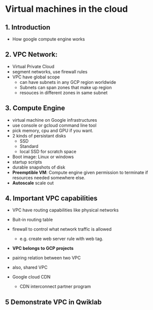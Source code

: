 # Virtual machines in the cloud

## 1. Introduction

- How google compute engine works

## 2. VPC Network:

- Virtual Private Cloud
- segment networks, use firewall rules
- VPC have global scope
  - can have subnets in any GCP region worldwide
  - Subnets can span zones that make up region
  - resouces in different zones in same subnet

## 3. Compute Engine

- virtual machine on Google infrastructures
- use console or gcloud command line tool
- pick memory, cpu and GPU if you want.
- 2 kinds of persistant disks
  - SSD
  - Standard
  - local SSD for scratch space
- Boot image: Linux or windows
- startup scripts
- durable snapshots of disk
- **Preemptible VM**: Compute engine given permission to terminate if resources needed somewhere else.
- **Autoscale** scale out



## 4. Important VPC capabilities

- VPC have routing capabilities like physical networks

- Buit-in routing table

- firewall to control what network traffic is allowed

  - e.g. create web server rule with web tag.

- **VPC belongs to GCP projects**

- pairing relation between two VPC

- also, shared VPC

- Google cloud CDN

  - CDN interconnect partner program

    

## 5 Demonstrate VPC in Qwiklab

